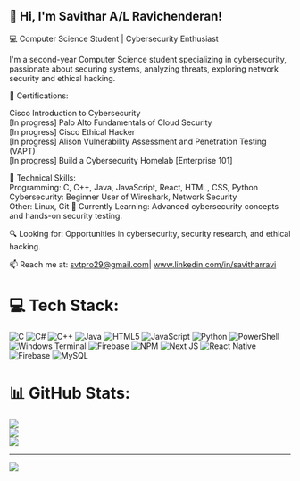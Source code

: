 ## 👋 Hi, I'm Savithar A/L Ravichenderan! <br/>
💻 Computer Science Student | Cybersecurity Enthusiast <br/>

I'm a second-year Computer Science student specializing in cybersecurity, passionate about securing systems, analyzing threats, exploring network security and ethical hacking. <br/>

🔹 Certifications: <br/>

Cisco Introduction to Cybersecurity <br/>
[In progress] Palo Alto Fundamentals of Cloud Security <br/>
[In progress] Cisco Ethical Hacker <br/>
[In progress] Alison Vulnerability Assessment and Penetration Testing (VAPT) <br/>
[In progress] Build a Cybersecurity Homelab [Enterprise 101] <br/>

🔹 Technical Skills: <br/>
Programming: C, C++, Java, JavaScript, React, HTML, CSS, Python <br/>
Cybersecurity: Beginner User of Wireshark, Network Security <br/>
Other: Linux, Git
🚀 Currently Learning: Advanced cybersecurity concepts and hands-on security testing. <br/>

🔍 Looking for: Opportunities in cybersecurity, security research, and ethical hacking. <br/>

📫 Reach me at: svtpro29@gmail.com| www.linkedin.com/in/savitharravi <br/>

# 💻 Tech Stack:
![C](https://img.shields.io/badge/c-%2300599C.svg?style=for-the-badge&logo=c&logoColor=white) ![C#](https://img.shields.io/badge/c%23-%23239120.svg?style=for-the-badge&logo=csharp&logoColor=white) ![C++](https://img.shields.io/badge/c++-%2300599C.svg?style=for-the-badge&logo=c%2B%2B&logoColor=white) ![Java](https://img.shields.io/badge/java-%23ED8B00.svg?style=for-the-badge&logo=openjdk&logoColor=white) ![HTML5](https://img.shields.io/badge/html5-%23E34F26.svg?style=for-the-badge&logo=html5&logoColor=white) ![JavaScript](https://img.shields.io/badge/javascript-%23323330.svg?style=for-the-badge&logo=javascript&logoColor=%23F7DF1E) ![Python](https://img.shields.io/badge/python-3670A0?style=for-the-badge&logo=python&logoColor=ffdd54) ![PowerShell](https://img.shields.io/badge/PowerShell-%235391FE.svg?style=for-the-badge&logo=powershell&logoColor=white) ![Windows Terminal](https://img.shields.io/badge/Windows%20Terminal-%234D4D4D.svg?style=for-the-badge&logo=windows-terminal&logoColor=white) ![Firebase](https://img.shields.io/badge/firebase-%23039BE5.svg?style=for-the-badge&logo=firebase) ![NPM](https://img.shields.io/badge/NPM-%23CB3837.svg?style=for-the-badge&logo=npm&logoColor=white) ![Next JS](https://img.shields.io/badge/Next-black?style=for-the-badge&logo=next.js&logoColor=white) ![React Native](https://img.shields.io/badge/react_native-%2320232a.svg?style=for-the-badge&logo=react&logoColor=%2361DAFB) ![Firebase](https://img.shields.io/badge/firebase-a08021?style=for-the-badge&logo=firebase&logoColor=ffcd34) ![MySQL](https://img.shields.io/badge/mysql-4479A1.svg?style=for-the-badge&logo=mysql&logoColor=white)
# 📊 GitHub Stats:
![](https://github-readme-stats.vercel.app/api?username=svtayger&theme=blue-green&hide_border=false&include_all_commits=false&count_private=false)<br/>
![](https://nirzak-streak-stats.vercel.app/?user=svtayger&theme=blue-green&hide_border=false)<br/>
![](https://github-readme-stats.vercel.app/api/top-langs/?username=svtayger&theme=blue-green&hide_border=false&include_all_commits=false&count_private=false&layout=compact)

---
[![](https://visitcount.itsvg.in/api?id=svtayger&icon=0&color=0)](https://visitcount.itsvg.in)

<!-- Proudly created with GPRM ( https://gprm.itsvg.in ) -->

